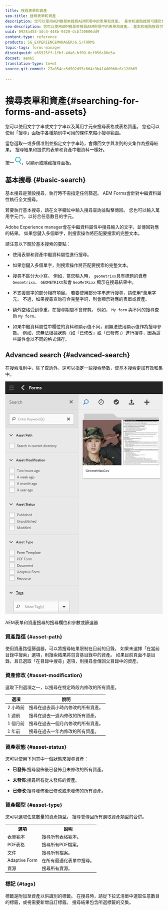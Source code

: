 ```yaml
---
title: 搜尋表單和資產
seo-title: 搜尋表單和資產
description: 您可以使用AEM搜尋來搜尋AEM例項中的表單和資產。 基本和進階搜尋可讓您快速找到資產。
seo-description: 您可以使用AEM搜尋來搜尋AEM例項中的表單和資產。 基本和進階搜尋可讓您快速找到資產。
uuid: 0928a453-3dc4-448b-9320-dcbf20606dd9
content-type: reference
products: SG_EXPERIENCEMANAGER/6.5/FORMS
topic-tags: forms-manager
discoiquuid: e65925ff-1fbf-4da6-bf09-0cf056c86e5a
docset: aem65
translation-type: tm+mt
source-git-commit: 27a054cc5d502d95c664c3b414d0066c6c120b65

---
```



# 搜尋表單和資產{#searching-for-forms-and-assets}

您可以使用文字字串或文字字串以及萬用字元來搜尋表格或表格資產。 您也可以使用「搜尋」面板中各種類別中可用的條件來縮小搜尋範圍。

當您選取一或多個准則並指定文字字串時，會傳回文字與准則的交集作為搜尋結果。 搜尋結果和提供的表單和資產中繼資料一樣好。

按一 ![下aem6forms_search](assets/aem6forms_search.png)，以顯示或隱藏搜尋面板。

## 基本搜尋 {#basic-search}

基本搜尋是預設搜尋，執行時不需指定任何篩選。 AEM Forms會針對中繼資料屬性執行全文搜尋。

若要執行基本搜尋，請在文字欄位中輸入搜尋查詢並點擊傳回。 您也可以輸入萬用字元(*)，以符合任意數目的字元。

Adobe Experience manager會在中繼資料屬性中搜尋輸入的文字，並傳回對應的結果。 如果您鍵入多個單字，則搜索操作將匹配要搜索的完整文本。

請注意以下關於基本搜索的要點：

* 使用表單和資產中繼資料屬性進行搜尋。
* 如果您鍵入多個單字，則搜索操作將匹配要搜索的完整文本。
* 搜尋不區分大小寫。 例如，當您輸入時， `geometrixx`具有標題的資產 `Geometrixx`、 `GEOMETRIXX`和會 `GeoMetRixx` 顯示在搜尋結果中。

* 不支援單字的部分相符項目。 若要使用部分字串進行搜尋，請使用*萬用字元。 不過，如果搜尋查詢符合完整字詞，則會顯示對應的表單或資產。
* 額外空格受到尊重，在搜尋期間不會修剪。 例如， `My form` 與不同的搜尋查詢 `My form`。

* 如果中繼資料屬性中欄位的資料和顯示值不同，則無法使用顯示值作為搜尋參數。 例如，您無法根據狀態（如「已修改」或「已發佈」）進行搜尋，因為這些屬性會以不同的格式儲存。

## Advanced search {#advanced-search}

在搜索准則中，除了查詢外，還可以指定一些搜索參數，使基本搜索更加有效和集中。

![AEM表單和資產搜尋的搜尋欄位和參數或篩選器](assets/search_forms_assets.png)

AEM表單和資產搜尋的搜尋欄位和參數或篩選器

### 資產路徑 {#asset-path}

使用資產路徑篩選器，可以將搜尋結果限制在目前的目錄。 如果未選擇「在當前目錄中搜索」選項，則搜索結果將包含基目錄中的資產。 如果目前頁面不是目錄，且已選取「在目錄中搜尋」選項，則搜尋會傳回父目錄中的資產。

### 資產修改 {#asset-modification}

選取下列選項之一，以搜尋在特定時段內修改的所有資產。

| **選項** | **說明** |
|---|---|
| 2 小時前 | 搜尋在過去兩小時內修改的所有資產。 |
| 1 週前 | 搜尋在過去一週內修改的所有資產。 |
| 1 個月前 | 搜尋在過去一個月內修改的所有資產。 |
| 1 年前 | 搜尋在過去一年內修改的所有資產。 |

### 資產狀態 {#asset-status}

您可以使用下列其中一個狀態來搜尋資產：

* **已發佈**:搜尋發佈後已發佈且未修改的所有資產。

* **未發佈**:搜尋所有從未發佈的資產。

* **已修改**:搜尋發佈後已修改或未發佈的所有資產。

### 資產類型 {#asset-type}

您可以選取任意數量的資產類型。 搜尋會傳回所有選取資產類型的合併。

<table>
 <tbody>
  <tr>
   <th>選項</th> 
   <th>說明</th> 
  </tr>
  <tr>
   <td>表單範本<br /> </td> 
   <td>搜尋所有表格範本。<br /> </td> 
  </tr>
  <tr>
   <td>PDF表格</td> 
   <td>搜尋所有PDF檔案。</td> 
  </tr>
  <tr>
   <td>文件</td> 
   <td>搜尋所有檔案。</td> 
  </tr>
  <tr>
   <td>Adaptive Form<br /> </td> 
   <td>在所有最適化表單中搜尋。</td> 
  </tr>
  <tr>
   <td>資源</td> 
   <td>搜尋所有資源。<br /> </td> 
  </tr>
 </tbody>
</table>

### 標記 {#tags}

標籤是附加至資產以供識別的標籤。 在搜尋時，請從下拉式清單中選取任意數目的標籤，或視需要新增自訂標籤。 搜尋結果包含所選標籤的交集。
